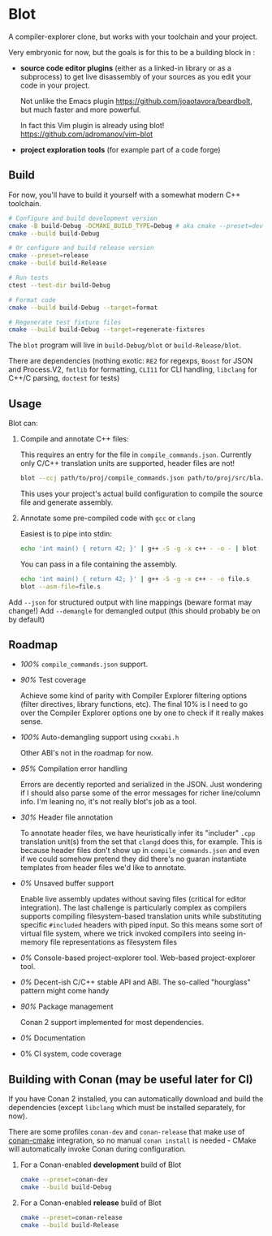 # Blot

A compiler-explorer clone, but works with your toolchain and your project.

Very embryonic for now, but the goals is for this to be a building
block in :

* **source code editor plugins** (either as a linked-in library or as
  a subprocess) to get live disassembly of your sources as you edit
  your code in your project.

  Not unlike the Emacs plugin https://github.com/joaotavora/beardbolt,
  but much faster and more powerful.

  In fact this Vim plugin is already using blot!
  https://github.com/adromanov/vim-blot
  
* **project exploration tools** (for example part of a code forge)

## Build

For now, you'll have to build it yourself with a somewhat modern C++
toolchain.

```bash
# Configure and build development version
cmake -B build-Debug -DCMAKE_BUILD_TYPE=Debug # aka cmake --preset=dev
cmake --build build-Debug

# Or configure and build release version
cmake --preset=release
cmake --build build-Release

# Run tests
ctest --test-dir build-Debug

# Format code
cmake --build build-Debug --target=format

# Regenerate test fixture files
cmake --build build-Debug --target=regenerate-fixtures
```

The `blot` program will live in `build-Debug/blot` or
`build-Release/blot`.

There are dependencies (nothing exotic: `RE2` for regexps, `Boost` for
JSON and Process.V2, `fmtlib` for formatting, `CLI11` for CLI
handling, `libclang` for C++/C parsing, `doctest` for tests)

## Usage

Blot can:

1. Compile and annotate C++ files:

   This requires an entry for the file in `compile_commands.json`.
   Currently only C/C++ translation units are supported, header files
   are not!
  
   ```bash
   blot --ccj path/to/proj/compile_commands.json path/to/proj/src/bla.cpp
   ```
   
   This uses your project's actual build configuration to compile the
   source file and generate assembly.

2. Annotate some pre-compiled code with `gcc` or `clang`

   Easiest is to pipe into stdin:
   
   ```bash
   echo 'int main() { return 42; }' | g++ -S -g -x c++ - -o - | blot
   ```

   You can pass in a file containing the assembly.

   ```bash
   echo 'int main() { return 42; }' | g++ -S -g -x c++ - -o file.s
   blot --asm-file=file.s
   ``` 

Add `--json` for structured output with line mappings (beware format may change!)
Add `--demangle` for demangled output (this should probably be on by default)

## Roadmap

* *100%* `compile_commands.json` support.

* *90%* Test coverage

  Achieve some kind of parity with Compiler Explorer filtering options
  (filter directives, library functions, etc).  The final 10% is I
  need to go over the Compiler Explorer options one by one to check if
  it really makes sense.
  
* *100%* Auto-demangling support using `cxxabi.h`
  
  Other ABI's not in the roadmap for now.

* *95%* Compilation error handling

  Errors are decently reported and serialized in the JSON.  Just
  wondering if I should also parse some of the error messages for
  richer line/column info.  I'm leaning no, it's not really blot's job
  as a tool.

* *30%* Header file annotation

  To annotate header files, we have heuristically infer its "includer"
  `.cpp` translation unit(s) from the set that `clangd` does this, for
  example. This is because header files don't show up in
  `compile_commands.json` and even if we could somehow pretend they
  did there's no guaran instantiate templates from header files we'd
  like to annotate.

* *0%* Unsaved buffer support

  Enable live assembly updates without saving files (critical for
  editor integration).  The last challenge is particularly complex as
  compilers supports compiling filesystem-based translation units
  while substituting specific `#included` headers with piped input.
  So this means some sort of virtual file system, where we trick
  invoked compilers into seeing in-memory file representations as
  filesystem files
  
* *0%* Console-based project-explorer tool.  Web-based
  project-explorer tool.
   
* *0%* Decent-ish C/C++ stable API and ABI.  The so-called
  "hourglass" pattern might come handy
  
* *90%* Package management
 
  Conan 2 support implemented for most dependencies.
  
* *0%* Documentation

* 0% CI system, code coverage

## Building with Conan (may be useful later for CI)

If you have Conan 2 installed, you can automatically download and
build the dependencies (except `libclang` which must be installed
separately, for now).

There are some profiles `conan-dev` and `conan-release` that make use
of [conan-cmake][1] integration, so no manual `conan install` is
needed - CMake will automatically invoke Conan during configuration.

1. For a Conan-enabled **development** build of Blot

   ```bash
   cmake --preset=conan-dev
   cmake --build build-Debug
   ```
   
2. For a Conan-enabled **release** build of Blot

   ```bash
   cmake --preset=conan-release
   cmake --build build-Release
   ```

[1]: https://github.com/conan-io/cmake-conan/tree/develop2


